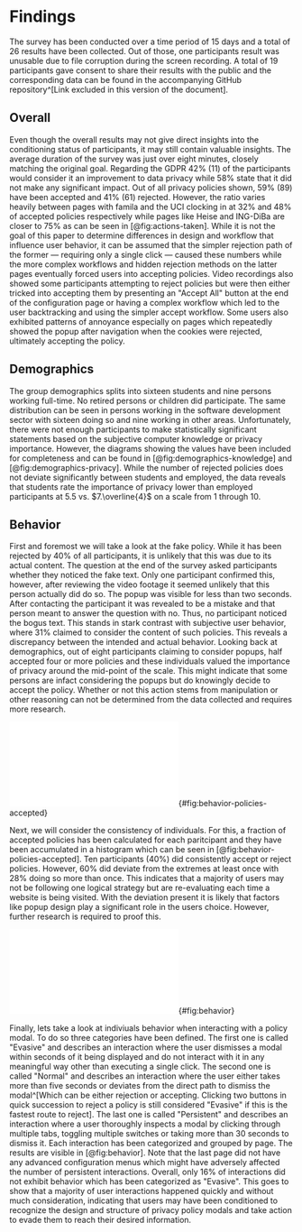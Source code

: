 # Findings

The survey has been conducted over a time period of 15 days and a total of 26 results have been collected. Out of those, one participants result was unusable due to file corruption during the screen recording. A total of 19 participants gave consent to share their results with the public and the corresponding data can be found in the accompanying GitHub repository^[Link excluded in this version of the document].

## Overall

Even though the overall results may not give direct insights into the conditioning status of participants, it may still contain valuable insights. The average duration of the survey was just over eight minutes, closely matching the original goal. Regarding the GDPR 42% (11) of the participants would consider it an improvement to data privacy while 58% state that it did not make any significant impact. Out of all privacy policies shown, 59% (89) have been accepted and 41% (61) rejected. However, the ratio varies heavily between pages with famila and the UCI clocking in at 32% and 48% of accepted policies respectively while pages like Heise and ING-DiBa are closer to 75% as can be seen in [@fig:actions-taken]. While it is not the goal of this paper to determine differences in design and workflow that influence user behavior, it can be assumed that the simpler rejection path of the former — requiring only a single click — caused these numbers while the more complex workflows and hidden rejection methods on the latter pages eventually forced users into accepting policies. <!-- TODO Cite my own work! Or maybe reference the "survey" done in the conditioning section ;) --> Video recordings also showed some participants attempting to reject policies but were then either tricked into accepting them by presenting an "Accept All" button at the end of the configuration page or having a complex workflow which led to the user backtracking and using the simpler accept workflow. Some users also exhibited patterns of annoyance especially on pages which repeatedly showed the popup after navigation when the cookies were rejected, ultimately accepting the policy.

## Demographics

The group demographics splits into sixteen students and nine persons working full-time. No retired persons or children did participate. The same distribution can be seen in persons working in the software development sector with sixteen doing so and nine working in other areas. Unfortunately, there were not enough participants to make statistically significant statements based on the subjective computer knowledge or privacy importance. However, the diagrams showing the values have been included for completeness and can be found in [@fig:demographics-knowledge] and [@fig:demographics-privacy]. While the number of rejected policies does not deviate significantly between students and employed, the data reveals that students rate the importance of privacy lower than employed participants at $5.5$ vs. $7.\overline{4}$ on a scale from 1 through 10.

## Behavior

First and foremost we will take a look at the fake policy. While it has been rejected by 40% of all participants, it is unlikely that this was due to its actual content. The question at the end of the survey asked participants whether they noticed the fake text. Only one participant confirmed this, however, after reviewing the video footage it seemed unlikely that this person actually did do so. The popup was visible for less than two seconds. After contacting the participant it was revealed to be a mistake and that person meant to answer the question with no. Thus, no participant noticed the bogus text. This stands in stark contrast with subjective user behavior, where 31% claimed to consider the content of such policies. This reveals a discrepancy between the intended and actual behavior. Looking back at demographics, out of eight participants claiming to consider popups, half accepted four or more policies and these individuals valued the importance of privacy around the mid-point of the scale. This might indicate that some persons are infact considering the popups but do knowingly decide to accept the policy. Whether or not this action stems from manipulation or other reasoning can not be determined from the data collected and requires more research.

![Distribution of user behavior regarding accepted policies](src/images/policies-accepted.pdf){#fig:behavior-policies-accepted}

Next, we will consider the consistency of individuals. For this, a fraction of accepted policies has been calculated for each paritcipant and they have been accumulated in a histogram which can be seen in [@fig:behavior-policies-accepted]. Ten participants (40%) did consistently accept or reject policies. However, 60% did deviate from the extremes at least once with 28% doing so more than once. This indicates that a majority of users may not be following one logical strategy but are re-evaluating each time a website is being visited. With the deviation present it is likely that factors like popup design play a significant role in the users choice. However, further research is required to proof this. <!-- TODO Cite my own work! Last TFL on Design (although it was on banner design) -->

![Behavior when interacting with a policy modal](src/images/behavior.pdf){#fig:behavior}

Finally, lets take a look at indiviuals behavior when interacting with a policy modal. To do so three categories have been defined. The first one is called "Evasive" and describes an interaction where the user dismisses a modal within seconds of it being displayed and do not interact with it in any meaningful way other than executing a single click. The second one is called "Normal" and describes an interaction where the user either takes more than five seconds or deviates from the direct path to dismiss the modal^[Which can be either rejection or accepting. Clicking two buttons in quick succession to reject a policy is still considered "Evasive" if this is the fastest route to reject]. The last one is called "Persistent" and describes an interaction where a user thoroughly inspects a modal by clicking through multiple tabs, toggling multiple switches or taking more than 30 seconds to dismiss it. Each interaction has been categorized and grouped by page. The results are visible in [@fig:behavior]. Note that the last page did not have any advanced configuration menus which might have adversely affected the number of persistent interactions. Overall, only 16% of interactions did not exhibit behavior which has been categorized as "Evasive". This goes to show that a majority of user interactions happened quickly and without much consideration, indicating that users may have been conditioned to recognize the design and structure of privacy policy modals and take action to evade them to reach their desired information.
